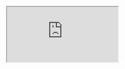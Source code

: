 <iframe src="https://crm.eblasoft.com.tr/?entryPoint=changeLog&exId=63690e82c41e10396" allowfullscreen></iframe>


